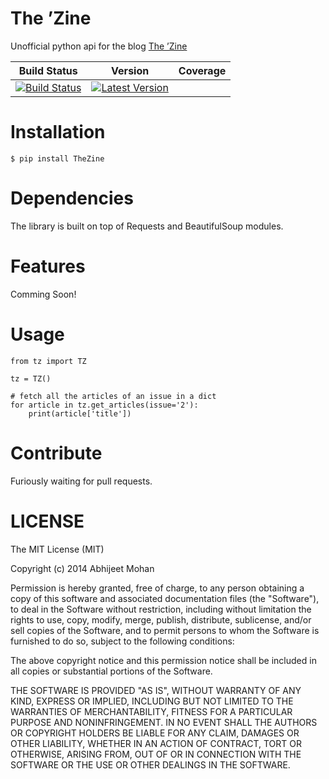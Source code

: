 The &rsquo;Zine
===============

Unofficial python api for the blog [The &rsquo;Zine](http://thezine.biz)

| Build Status | Version | Coverage |
| ------------ | ------- | -------- |
| [![Build Status](https://travis-ci.org/voidabhi/TheZineAPI.svg)](https://travis-ci.org/voidabhi/TheZineAPI)|[![Latest Version](https://pypip.in/v/TheZine/badge.png)](https://pypi.python.org/pypi/TheZine/) 

Installation
============

    $ pip install TheZine

Dependencies
============

The library is built on top of Requests and BeautifulSoup modules.

Features
==========

Comming Soon!

Usage
==========


    from tz import TZ

    tz = TZ()

    # fetch all the articles of an issue in a dict
    for article in tz.get_articles(issue='2'):
        print(article['title'])
		
Contribute
==========

Furiously waiting for pull requests.
		
LICENSE
==========

The MIT License (MIT)

Copyright (c) 2014 Abhijeet Mohan

Permission is hereby granted, free of charge, to any person obtaining a copy
of this software and associated documentation files (the "Software"), to deal
in the Software without restriction, including without limitation the rights
to use, copy, modify, merge, publish, distribute, sublicense, and/or sell
copies of the Software, and to permit persons to whom the Software is
furnished to do so, subject to the following conditions:

The above copyright notice and this permission notice shall be included in all
copies or substantial portions of the Software.

THE SOFTWARE IS PROVIDED "AS IS", WITHOUT WARRANTY OF ANY KIND, EXPRESS OR
IMPLIED, INCLUDING BUT NOT LIMITED TO THE WARRANTIES OF MERCHANTABILITY,
FITNESS FOR A PARTICULAR PURPOSE AND NONINFRINGEMENT. IN NO EVENT SHALL THE
AUTHORS OR COPYRIGHT HOLDERS BE LIABLE FOR ANY CLAIM, DAMAGES OR OTHER
LIABILITY, WHETHER IN AN ACTION OF CONTRACT, TORT OR OTHERWISE, ARISING FROM,
OUT OF OR IN CONNECTION WITH THE SOFTWARE OR THE USE OR OTHER DEALINGS IN THE
SOFTWARE.

